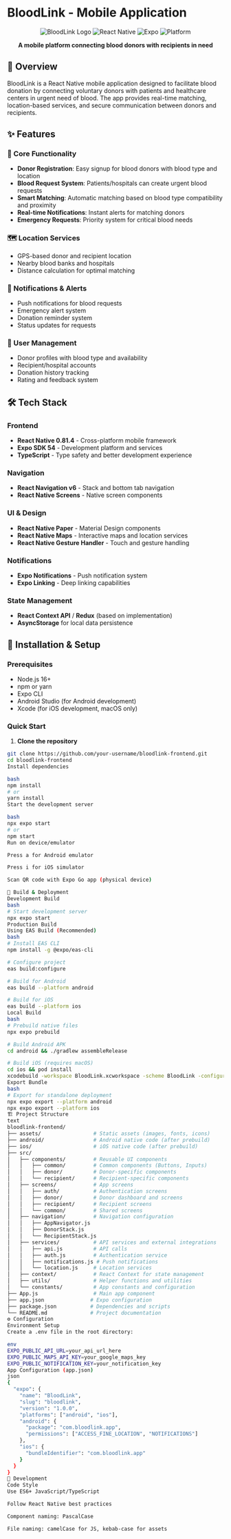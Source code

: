 # BloodLink - Mobile Application

<div align="center">

![BloodLink Logo](https://img.shields.io/badge/BloodLink-Donation%20Platform-red)
![React Native](https://img.shields.io/badge/React%20Native-0.81.4-blue)
![Expo](https://img.shields.io/badge/Expo-54.0.13-lightgrey)
![Platform](https://img.shields.io/badge/Platform-Android%20%7C%20iOS-brightgreen)

**A mobile platform connecting blood donors with recipients in need**

</div>

## 📱 Overview

BloodLink is a React Native mobile application designed to facilitate blood donation by connecting voluntary donors with patients and healthcare centers in urgent need of blood. The app provides real-time matching, location-based services, and secure communication between donors and recipients.

## ✨ Features

### 🔴 Core Functionality
- **Donor Registration**: Easy signup for blood donors with blood type and location
- **Blood Request System**: Patients/hospitals can create urgent blood requests
- **Smart Matching**: Automatic matching based on blood type compatibility and proximity
- **Real-time Notifications**: Instant alerts for matching donors
- **Emergency Requests**: Priority system for critical blood needs

### 🗺️ Location Services
- GPS-based donor and recipient location
- Nearby blood banks and hospitals
- Distance calculation for optimal matching

### 🔔 Notifications & Alerts
- Push notifications for blood requests
- Emergency alert system
- Donation reminder system
- Status updates for requests

### 👤 User Management
- Donor profiles with blood type and availability
- Recipient/hospital accounts
- Donation history tracking
- Rating and feedback system

## 🛠️ Tech Stack

### Frontend
- **React Native 0.81.4** - Cross-platform mobile framework
- **Expo SDK 54** - Development platform and services
- **TypeScript** - Type safety and better development experience

### Navigation
- **React Navigation v6** - Stack and bottom tab navigation
- **React Native Screens** - Native screen components

### UI & Design
- **React Native Paper** - Material Design components
- **React Native Maps** - Interactive maps and location services
- **React Native Gesture Handler** - Touch and gesture handling

### Notifications
- **Expo Notifications** - Push notification system
- **Expo Linking** - Deep linking capabilities

### State Management
- **React Context API** / **Redux** (based on implementation)
- **AsyncStorage** for local data persistence

## 🚀 Installation & Setup

### Prerequisites
- Node.js 16+ 
- npm or yarn
- Expo CLI
- Android Studio (for Android development)
- Xcode (for iOS development, macOS only)

### Quick Start

1. **Clone the repository**
```bash
git clone https://github.com/your-username/bloodlink-frontend.git
cd bloodlink-frontend
Install dependencies

bash
npm install
# or
yarn install
Start the development server

bash
npx expo start
# or
npm start
Run on device/emulator

Press a for Android emulator

Press i for iOS simulator

Scan QR code with Expo Go app (physical device)

📱 Build & Deployment
Development Build
bash
# Start development server
npx expo start
Production Build
Using EAS Build (Recommended)
bash
# Install EAS CLI
npm install -g @expo/eas-cli

# Configure project
eas build:configure

# Build for Android
eas build --platform android

# Build for iOS
eas build --platform ios
Local Build
bash
# Prebuild native files
npx expo prebuild

# Build Android APK
cd android && ./gradlew assembleRelease

# Build iOS (requires macOS)
cd ios && pod install
xcodebuild -workspace BloodLink.xcworkspace -scheme BloodLink -configuration Release
Export Bundle
bash
# Export for standalone deployment
npx expo export --platform android
npx expo export --platform ios
🏗️ Project Structure
text
bloodlink-frontend/
├── assets/                 # Static assets (images, fonts, icons)
├── android/                # Android native code (after prebuild)
├── ios/                    # iOS native code (after prebuild)
├── src/
│   ├── components/         # Reusable UI components
│   │   ├── common/         # Common components (Buttons, Inputs)
│   │   ├── donor/          # Donor-specific components
│   │   └── recipient/      # Recipient-specific components
│   ├── screens/            # App screens
│   │   ├── auth/           # Authentication screens
│   │   ├── donor/          # Donor dashboard and screens
│   │   ├── recipient/      # Recipient screens
│   │   └── common/         # Shared screens
│   ├── navigation/         # Navigation configuration
│   │   ├── AppNavigator.js
│   │   ├── DonorStack.js
│   │   └── RecipientStack.js
│   ├── services/           # API services and external integrations
│   │   ├── api.js          # API calls
│   │   ├── auth.js         # Authentication service
│   │   ├── notifications.js # Push notifications
│   │   └── location.js     # Location services
│   ├── context/            # React Context for state management
│   ├── utils/              # Helper functions and utilities
│   └── constants/          # App constants and configuration
├── App.js                  # Main app component
├── app.json               # Expo configuration
├── package.json           # Dependencies and scripts
└── README.md              # Project documentation
⚙️ Configuration
Environment Setup
Create a .env file in the root directory:

env
EXPO_PUBLIC_API_URL=your_api_url_here
EXPO_PUBLIC_MAPS_API_KEY=your_google_maps_key
EXPO_PUBLIC_NOTIFICATION_KEY=your_notification_key
App Configuration (app.json)
json
{
  "expo": {
    "name": "BloodLink",
    "slug": "bloodlink",
    "version": "1.0.0",
    "platforms": ["android", "ios"],
    "android": {
      "package": "com.bloodlink.app",
      "permissions": ["ACCESS_FINE_LOCATION", "NOTIFICATIONS"]
    },
    "ios": {
      "bundleIdentifier": "com.bloodlink.app"
    }
  }
}
🔧 Development
Code Style
Use ES6+ JavaScript/TypeScript

Follow React Native best practices

Component naming: PascalCase

File naming: camelCase for JS, kebab-case for assets


